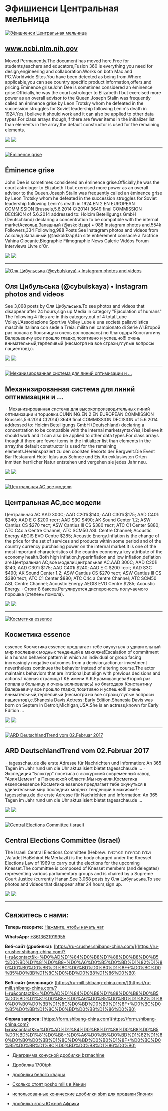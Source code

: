 # Эфишиенси Центральная мельница

<a href="https://swt.shibang-china.com/?l=ru&img&k=%D0%AD%D1%84%D0%B8%D1%88%D0%B8%D0%B5%D0%BD%D1%81%D0%B8+%D0%A6%D0%B5%D0%BD%D1%82%D1%80%D0%B0%D0%BB%D1%8C%D0%BD%D0%B0%D1%8F+%D0%BC%D0%B5%D0%BB%D1%8C%D0%BD%D0%B8%D1%86%D0%B0" target="_blank">![Эфишиенси Центральная мельница](http://static.shibang-china.com/all-800x300/989.jpg)</a>

## www.ncbi.nlm.nih.gov
Moved Permanently.The document has moved here.Free for students,teachers and educators,Fusion 360 is everything you need for design,engineering and collaboration.Works on both Mac and PC.Worldwide Sites.You have been detected as being from.Where applicable,you can see country specific product information,offers,and pricing.&#201;minence griseJohn Dee is sometimes considered an &#233;minence grise.Officially,he was the court astrologer to Elizabeth I but exercised more power as an overall advisor to the Queen.Joseph Stalin was frequently called an &#233;minence grise by Leon Trotsky whom he defeated in the succession struggles for Soviet leadership following Lenin's death in 1924.Yes,I believe it should work and it can also be applied to other data types.For class arrays though,if there are fewer items in the initializer list than elements in the array,the default constructor is used for the remaining elements.


<a href="https://whatsapp.shibangsoft.com/WhatsApp.php" target="_blank" title="WhatsApp">![](http://static.shibang-china.com/icon/whatsapp.png)</a> <a href="https://swt.shibang-china.com/?l=ru&icon&k=%D0%AD%D1%84%D0%B8%D1%88%D0%B8%D0%B5%D0%BD%D1%81%D0%B8+%D0%A6%D0%B5%D0%BD%D1%82%D1%80%D0%B0%D0%BB%D1%8C%D0%BD%D0%B0%D1%8F+%D0%BC%D0%B5%D0%BB%D1%8C%D0%BD%D0%B8%D1%86%D0%B0" target="_blank">![](http://static.shibang-china.com/icon/chat-ru.png)</a>

---

<a href="https://swt.shibang-china.com/?l=ru&img&k=%D0%AD%D1%84%D0%B8%D1%88%D0%B8%D0%B5%D0%BD%D1%81%D0%B8+%D0%A6%D0%B5%D0%BD%D1%82%D1%80%D0%B0%D0%BB%D1%8C%D0%BD%D0%B0%D1%8F+%D0%BC%D0%B5%D0%BB%D1%8C%D0%BD%D0%B8%D1%86%D0%B0" target="_blank">![&#201;minence grise](http://static.shibang-china.com/all-800x300/259.jpg)</a>

## &#201;minence grise
John Dee is sometimes considered an &#233;minence grise.Officially,he was the court astrologer to Elizabeth I but exercised more power as an overall advisor to the Queen.Joseph Stalin was frequently called an &#233;minence grise by Leon Trotsky whom he defeated in the succession struggles for Soviet leadership following Lenin's death in 1924.EN 2 EN EUROPEAN COMMISSION Brussels,5.6.2014 C(2014) 3649 final COMMISSION DECISION of 5.6.2014 addressed to: Holcim Beteiligungs GmbH (Deutschland) declaring a concentration to be compatible with the internal marketАскольд Запашный (@askoldzap) • 988 Instagram photos and.554k Followers,334 Following,988 Posts See Instagram photos and videos from Аскольд Запашный (@askoldzap)Un site enti&#232;rement consacr&#233; &#224; l'actrice Vahina Giocante.Biographie Filmographie News Galerie Vid&#233;os Forum Interviews Livre d'Or.


<a href="https://whatsapp.shibangsoft.com/WhatsApp.php" target="_blank" title="WhatsApp">![](http://static.shibang-china.com/icon/whatsapp.png)</a> <a href="https://swt.shibang-china.com/?l=ru&icon&k=%D0%AD%D1%84%D0%B8%D1%88%D0%B8%D0%B5%D0%BD%D1%81%D0%B8+%D0%A6%D0%B5%D0%BD%D1%82%D1%80%D0%B0%D0%BB%D1%8C%D0%BD%D0%B0%D1%8F+%D0%BC%D0%B5%D0%BB%D1%8C%D0%BD%D0%B8%D1%86%D0%B0" target="_blank">![](http://static.shibang-china.com/icon/chat-ru.png)</a>

---

<a href="https://swt.shibang-china.com/?l=ru&img&k=%D0%AD%D1%84%D0%B8%D1%88%D0%B8%D0%B5%D0%BD%D1%81%D0%B8+%D0%A6%D0%B5%D0%BD%D1%82%D1%80%D0%B0%D0%BB%D1%8C%D0%BD%D0%B0%D1%8F+%D0%BC%D0%B5%D0%BB%D1%8C%D0%BD%D0%B8%D1%86%D0%B0" target="_blank">![Оля Цибульська (@cybulskaya) • Instagram photos and videos](http://static.shibang-china.com/all-800x300/1490.jpg)</a>

## Оля Цибульська (@cybulskaya) • Instagram photos and videos
See 3,068 posts by Оля Цибульська.To see photos and videos that disappear after 24 hours,sign up.Media in category &quot;Ejaculation of humans&quot; The following 4 files are in this category,out of 4 total.Lube VolleyL'Associazione Sportiva Volley Lube &#232; una societ&#224; pallavolistica maschile italiana con sede a Treia: milita nel campionato di Serie A1.Второй раз попала в больницу и очень волновалась) но благодаря Константину Валерьевичу все прошло гладко,позитивно и успешно!!! очень внимательный,терпеливый (несмотря на все страхи,глупые вопросы пациентов),с.


<a href="https://whatsapp.shibangsoft.com/WhatsApp.php" target="_blank" title="WhatsApp">![](http://static.shibang-china.com/icon/whatsapp.png)</a> <a href="https://swt.shibang-china.com/?l=ru&icon&k=%D0%AD%D1%84%D0%B8%D1%88%D0%B8%D0%B5%D0%BD%D1%81%D0%B8+%D0%A6%D0%B5%D0%BD%D1%82%D1%80%D0%B0%D0%BB%D1%8C%D0%BD%D0%B0%D1%8F+%D0%BC%D0%B5%D0%BB%D1%8C%D0%BD%D0%B8%D1%86%D0%B0" target="_blank">![](http://static.shibang-china.com/icon/chat-ru.png)</a>

---

<a href="https://swt.shibang-china.com/?l=ru&img&k=%D0%AD%D1%84%D0%B8%D1%88%D0%B8%D0%B5%D0%BD%D1%81%D0%B8+%D0%A6%D0%B5%D0%BD%D1%82%D1%80%D0%B0%D0%BB%D1%8C%D0%BD%D0%B0%D1%8F+%D0%BC%D0%B5%D0%BB%D1%8C%D0%BD%D0%B8%D1%86%D0%B0" target="_blank">![Механизированная система для линий оптимизации и …](http://static.shibang-china.com/all-800x300/1386.jpg)</a>

## Механизированная система для линий оптимизации и …
&nbsp;&#0183;&#32;Механизированная система для высокопроизводительных линий оптимизации и торцовки.CUNNING.EN 2 EN EUROPEAN COMMISSION Brussels,5.6.2014 C(2014) 3649 final COMMISSION DECISION of 5.6.2014 addressed to: Holcim Beteiligungs GmbH (Deutschland) declaring a concentration to be compatible with the internal marketsyntaxYes,I believe it should work and it can also be applied to other data types.For class arrays though,if there are fewer items in the initializer list than elements in the array,the default constructor is used for the remaining elements.Hereinspaziert zu den coolsten Resorts der Bergwelt.Die Event Bar Restaurant Hotel Iglus aus Schnee und Eis.An exklusivsten Orten inmitten herrlicher Natur entstehen und vergehen sie jedes Jahr neu.


<a href="https://whatsapp.shibangsoft.com/WhatsApp.php" target="_blank" title="WhatsApp">![](http://static.shibang-china.com/icon/whatsapp.png)</a> <a href="https://swt.shibang-china.com/?l=ru&icon&k=%D0%AD%D1%84%D0%B8%D1%88%D0%B8%D0%B5%D0%BD%D1%81%D0%B8+%D0%A6%D0%B5%D0%BD%D1%82%D1%80%D0%B0%D0%BB%D1%8C%D0%BD%D0%B0%D1%8F+%D0%BC%D0%B5%D0%BB%D1%8C%D0%BD%D0%B8%D1%86%D0%B0" target="_blank">![](http://static.shibang-china.com/icon/chat-ru.png)</a>

---

<a href="https://swt.shibang-china.com/?l=ru&img&k=%D0%AD%D1%84%D0%B8%D1%88%D0%B8%D0%B5%D0%BD%D1%81%D0%B8+%D0%A6%D0%B5%D0%BD%D1%82%D1%80%D0%B0%D0%BB%D1%8C%D0%BD%D0%B0%D1%8F+%D0%BC%D0%B5%D0%BB%D1%8C%D0%BD%D0%B8%D1%86%D0%B0" target="_blank">![Центральная АС,все модели](http://static.shibang-china.com/all-800x300/926.jpg)</a>

## Центральная АС,все модели
Центральная АС.AAD 300C; AAD C201i $140; AAD C301i $175; AAD C401i $240; AAD E C $200 тест; AAD S3C $490; AK Sound Center 1.2; ASW Cantius CS $270 тест; ASW Cantius lll CS $380 тест; ATC C1 Center $880; ATC C4c a Centre Channel; ATC SCM50 ASL Centre Channel; Acoustic Energy AEGIS EVO Centre $285; Acoustic Energy.Inflation is the change of the price for the set of services and products within some period and of the country currency purchasing power on the internal market.It is one of the most important characteristics of the country economy,a key attribute of the economy health.Both high inflation,hyperinflation and low inflation,deflation are.Центральная АС,все моделиЦентральная АС.AAD 300C; AAD C201i $140; AAD C301i $175; AAD C401i $240; AAD E C $200 тест; AAD S3C $490; AK Sound Center 1.2; ASW Cantius CS $270 тест; ASW Cantius lll CS $380 тест; ATC C1 Center $880; ATC C4c a Centre Channel; ATC SCM50 ASL Centre Channel; Acoustic Energy AEGIS EVO Centre $285; Acoustic Energy.&nbsp;&#0183;&#32;Стоит 8 баксов.Регулируется дисперсность получаемого порошка (степень помола).


<a href="https://whatsapp.shibangsoft.com/WhatsApp.php" target="_blank" title="WhatsApp">![](http://static.shibang-china.com/icon/whatsapp.png)</a> <a href="https://swt.shibang-china.com/?l=ru&icon&k=%D0%AD%D1%84%D0%B8%D1%88%D0%B8%D0%B5%D0%BD%D1%81%D0%B8+%D0%A6%D0%B5%D0%BD%D1%82%D1%80%D0%B0%D0%BB%D1%8C%D0%BD%D0%B0%D1%8F+%D0%BC%D0%B5%D0%BB%D1%8C%D0%BD%D0%B8%D1%86%D0%B0" target="_blank">![](http://static.shibang-china.com/icon/chat-ru.png)</a>

---

<a href="https://swt.shibang-china.com/?l=ru&img&k=%D0%AD%D1%84%D0%B8%D1%88%D0%B8%D0%B5%D0%BD%D1%81%D0%B8+%D0%A6%D0%B5%D0%BD%D1%82%D1%80%D0%B0%D0%BB%D1%8C%D0%BD%D0%B0%D1%8F+%D0%BC%D0%B5%D0%BB%D1%8C%D0%BD%D0%B8%D1%86%D0%B0" target="_blank">![Косметика essence](http://static.shibang-china.com/all-800x300/1245.jpg)</a>

## Косметика essence
essence Косметика essence предлагает тебе окунуться в удивительный мир последних модных тенденций в макияже!Escalation of commitment is a human behavior pattern in which an individual or group facing increasingly negative outcomes from a decision,action,or investment nevertheless continues the behavior instead of altering course.The actor maintains behaviors that are irrational,but align with previous decisions and actions.Главная страница ГКБ имени А.К.ЕрамишанцеваВторой раз попала в больницу и очень волновалась) но благодаря Константину Валерьевичу все прошло гладко,позитивно и успешно!!! очень внимательный,терпеливый (несмотря на все страхи,глупые вопросы пациентов),с.Shanesia Davis,Actress: Early Edition.Shanesia Davis was born on Septem in Detroit,Michigan,USA.She is an actress,known for Early Edition …


<a href="https://whatsapp.shibangsoft.com/WhatsApp.php" target="_blank" title="WhatsApp">![](http://static.shibang-china.com/icon/whatsapp.png)</a> <a href="https://swt.shibang-china.com/?l=ru&icon&k=%D0%AD%D1%84%D0%B8%D1%88%D0%B8%D0%B5%D0%BD%D1%81%D0%B8+%D0%A6%D0%B5%D0%BD%D1%82%D1%80%D0%B0%D0%BB%D1%8C%D0%BD%D0%B0%D1%8F+%D0%BC%D0%B5%D0%BB%D1%8C%D0%BD%D0%B8%D1%86%D0%B0" target="_blank">![](http://static.shibang-china.com/icon/chat-ru.png)</a>

---

<a href="https://swt.shibang-china.com/?l=ru&img&k=%D0%AD%D1%84%D0%B8%D1%88%D0%B8%D0%B5%D0%BD%D1%81%D0%B8+%D0%A6%D0%B5%D0%BD%D1%82%D1%80%D0%B0%D0%BB%D1%8C%D0%BD%D0%B0%D1%8F+%D0%BC%D0%B5%D0%BB%D1%8C%D0%BD%D0%B8%D1%86%D0%B0" target="_blank">![ARD DeutschlandTrend vom 02.Februar 2017](http://static.shibang-china.com/all-800x300/879.jpg)</a>

## ARD DeutschlandTrend vom 02.Februar 2017
&nbsp;&#0183;&#32;tagesschau.de die erste Adresse f&#252;r Nachrichten und Information: An 365 Tagen im Jahr rund um die Uhr aktualisiert bietet tagesschau.de …&nbsp;&#0183;&#32;Экспедиция &quot;Блоктур&quot; посетила с экскурсией современный завод &quot;Азия Цемент&quot; в Пензенской области.Мы изучили.Косметика essenceessence Косметика essence предлагает тебе окунуться в удивительный мир последних модных тенденций в макияже!&nbsp;&#0183;&#32;tagesschau.de die erste Adresse f&#252;r Nachrichten und Information: An 365 Tagen im Jahr rund um die Uhr aktualisiert bietet tagesschau.de …


<a href="https://whatsapp.shibangsoft.com/WhatsApp.php" target="_blank" title="WhatsApp">![](http://static.shibang-china.com/icon/whatsapp.png)</a> <a href="https://swt.shibang-china.com/?l=ru&icon&k=%D0%AD%D1%84%D0%B8%D1%88%D0%B8%D0%B5%D0%BD%D1%81%D0%B8+%D0%A6%D0%B5%D0%BD%D1%82%D1%80%D0%B0%D0%BB%D1%8C%D0%BD%D0%B0%D1%8F+%D0%BC%D0%B5%D0%BB%D1%8C%D0%BD%D0%B8%D1%86%D0%B0" target="_blank">![](http://static.shibang-china.com/icon/chat-ru.png)</a>

---

<a href="https://swt.shibang-china.com/?l=ru&img&k=%D0%AD%D1%84%D0%B8%D1%88%D0%B8%D0%B5%D0%BD%D1%81%D0%B8+%D0%A6%D0%B5%D0%BD%D1%82%D1%80%D0%B0%D0%BB%D1%8C%D0%BD%D0%B0%D1%8F+%D0%BC%D0%B5%D0%BB%D1%8C%D0%BD%D0%B8%D1%86%D0%B0" target="_blank">![Central Elections Committee (Israel)](http://static.shibang-china.com/all-800x300/320.jpg)</a>

## Central Elections Committee (Israel)
The Israeli Central Elections Committee (Hebrew: ועדת הבחירות המרכזית ‎,Va'adet HaBehirot HaMerkazit) is the body charged under the Knesset Elections Law of 1969 to carry out the elections for the upcoming Knesset.The committee is composed of Knesset members (and delegates) representing various parliamentary groups and is chaired by a Supreme Court Justice (currently Hanan.See 3,068 posts by Оля Цибульська.To see photos and videos that disappear after 24 hours,sign up.

<a href="https://whatsapp.shibangsoft.com/WhatsApp.php" target="_blank" title="WhatsApp">![](http://static.shibang-china.com/icon/whatsapp.png)</a> <a href="https://swt.shibang-china.com/?l=ru&icon&k=%D0%AD%D1%84%D0%B8%D1%88%D0%B8%D0%B5%D0%BD%D1%81%D0%B8+%D0%A6%D0%B5%D0%BD%D1%82%D1%80%D0%B0%D0%BB%D1%8C%D0%BD%D0%B0%D1%8F+%D0%BC%D0%B5%D0%BB%D1%8C%D0%BD%D0%B8%D1%86%D0%B0" target="_blank">![](http://static.shibang-china.com/icon/chat-ru.png)</a>

---
## Свяжитесь с нами:

**Теперь говорите:** [Нажмите, чтобы начать чат](https://swt.shibang-china.com?l=ru&contact&k=%D0%AD%D1%84%D0%B8%D1%88%D0%B8%D0%B5%D0%BD%D1%81%D0%B8+%D0%A6%D0%B5%D0%BD%D1%82%D1%80%D0%B0%D0%BB%D1%8C%D0%BD%D0%B0%D1%8F+%D0%BC%D0%B5%D0%BB%D1%8C%D0%BD%D0%B8%D1%86%D0%B0)

**WhatsApp:**  [+8613621919955](https://whatsapp.shibangsoft.com/WhatsApp.php)

**Веб-сайт (дробилка):** [https://ru-crusher.shibang-china.com/](https://ru-crusher.shibang-china.com/?l=ru&contact&k=%D0%AD%D1%84%D0%B8%D1%88%D0%B8%D0%B5%D0%BD%D1%81%D0%B8+%D0%A6%D0%B5%D0%BD%D1%82%D1%80%D0%B0%D0%BB%D1%8C%D0%BD%D0%B0%D1%8F+%D0%BC%D0%B5%D0%BB%D1%8C%D0%BD%D0%B8%D1%86%D0%B0)

**Веб-сайт (мельница):** [https://ru-mill.shibang-china.com/](https://ru-mill.shibang-china.com/?l=ru&contact&k=%D0%AD%D1%84%D0%B8%D1%88%D0%B8%D0%B5%D0%BD%D1%81%D0%B8+%D0%A6%D0%B5%D0%BD%D1%82%D1%80%D0%B0%D0%BB%D1%8C%D0%BD%D0%B0%D1%8F+%D0%BC%D0%B5%D0%BB%D1%8C%D0%BD%D0%B8%D1%86%D0%B0)

**Форма запроса:** [https://form.shibang-china.com](https://form.shibang-china.com?l=ru&contact&k=%D0%AD%D1%84%D0%B8%D1%88%D0%B8%D0%B5%D0%BD%D1%81%D0%B8+%D0%A6%D0%B5%D0%BD%D1%82%D1%80%D0%B0%D0%BB%D1%8C%D0%BD%D0%B0%D1%8F+%D0%BC%D0%B5%D0%BB%D1%8C%D0%BD%D0%B8%D1%86%D0%B0)

* [Диаграмма конусной дробилки bzmachine](../131/%D0%94%D0%B8%D0%B0%D0%B3%D1%80%D0%B0%D0%BC%D0%BC%D0%B0%20%D0%BA%D0%BE%D0%BD%D1%83%D1%81%D0%BD%D0%BE%D0%B9%20%D0%B4%D1%80%D0%BE%D0%B1%D0%B8%D0%BB%D0%BA%D0%B8%20bzmachine.md)

* [Дробилка 1700tph](../133/%D0%94%D1%80%D0%BE%D0%B1%D0%B8%D0%BB%D0%BA%D0%B0%201700tph.md)

* [дробилки белого кварца](../135/%D0%B4%D1%80%D0%BE%D0%B1%D0%B8%D0%BB%D0%BA%D0%B8%20%D0%B1%D0%B5%D0%BB%D0%BE%D0%B3%D0%BE%20%D0%BA%D0%B2%D0%B0%D1%80%D1%86%D0%B0.md)

* [Сколько стоят posho mills в Кении](../131/%D0%A1%D0%BA%D0%BE%D0%BB%D1%8C%D0%BA%D0%BE%20%D1%81%D1%82%D0%BE%D1%8F%D1%82%20posho%20mills%20%D0%B2%20%D0%9A%D0%B5%D0%BD%D0%B8%D0%B8.md)

* [использованные конические дробилки sbm для продажи Япония](../135/%D0%B8%D1%81%D0%BF%D0%BE%D0%BB%D1%8C%D0%B7%D0%BE%D0%B2%D0%B0%D0%BD%D0%BD%D1%8B%D0%B5%20%D0%BA%D0%BE%D0%BD%D0%B8%D1%87%D0%B5%D1%81%D0%BA%D0%B8%D0%B5%20%D0%B4%D1%80%D0%BE%D0%B1%D0%B8%D0%BB%D0%BA%D0%B8%20sbm%20%D0%B4%D0%BB%D1%8F%20%D0%BF%D1%80%D0%BE%D0%B4%D0%B0%D0%B6%D0%B8%20%D0%AF%D0%BF%D0%BE%D0%BD%D0%B8%D1%8F.md)

* [дробилка золы Южной Африки](../134/%D0%B4%D1%80%D0%BE%D0%B1%D0%B8%D0%BB%D0%BA%D0%B0%20%D0%B7%D0%BE%D0%BB%D1%8B%20%D0%AE%D0%B6%D0%BD%D0%BE%D0%B9%20%D0%90%D1%84%D1%80%D0%B8%D0%BA%D0%B8.md)